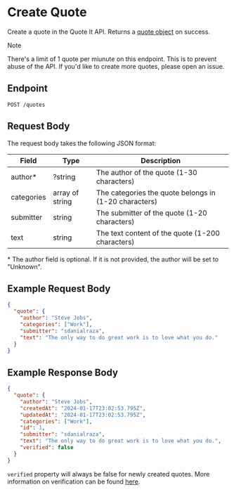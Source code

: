 # Create Quote

Create a quote in the Quote It API. Returns a [quote object](../../README.md#quote-structure) on success.

> [!NOTE]
> There's a limit of 1 quote per miunute on this endpoint. This is to prevent abuse of the API. If you'd like to create more quotes, please open an issue.

## Endpoint

```http
POST /quotes
```

## Request Body

The request body takes the following JSON format:

| Field      | Type            | Description                                           |
| ---------- | --------------- | ----------------------------------------------------- |
| author\*   | ?string         | The author of the quote (1-30 characters)             |
| categories | array of string | The categories the quote belongs in (1-20 characters) |
| submitter  | string          | The submitter of the quote (1-20 characters)          |
| text       | string          | The text content of the quote (1-200 characters)      |

\* The author field is optional. If it is not provided, the author will be set to "Unknown".

## Example Request Body

```json
{
  "quote": {
    "author": "Steve Jobs",
    "categories": ["Work"],
    "submitter": "sdanialraza",
    "text": "The only way to do great work is to love what you do."
  }
}
```

## Example Response Body

```json
{
  "quote": {
    "author": "Steve Jobs",
    "createdAt": "2024-01-17T23:02:53.795Z",
    "updatedAt": "2024-01-17T23:02:53.795Z",
    "categories": ["Work"],
    "id": 1,
    "submitter": "sdanialraza",
    "text": "The only way to do great work is to love what you do.",
    "verified": false
  }
}
```

`verified` property will always be false for newly created quotes. More information on verification can be found [here](../../README.md#quote-structure).

